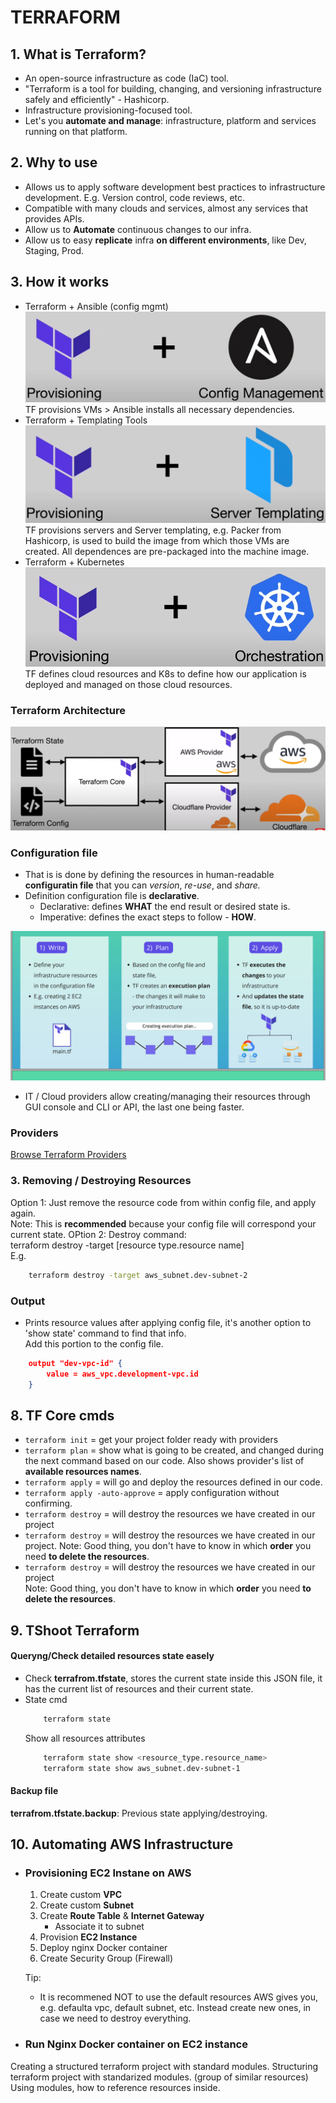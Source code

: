 # TERRAFORM  

## 1. What is Terraform?  
* An open-source infrastructure as code (IaC) tool.
* "Terraform is a tool for building, changing, and versioning infrastructure safely and efficiently" - Hashicorp.
* Infrastructure provisioning-focused tool.  
* Let's you **automate and manage**: infrastructure, platform and services running on that platform.  

## 2. Why to use  
* Allows us to apply software development best practices to infrastructure development. E.g. Version control, code reviews, etc.
* Compatible with many clouds and services, almost any services that provides APIs.
* Allow us to **Automate** continuous changes to our infra.
* Allow us to easy **replicate** infra **on different environments**, like Dev, Staging, Prod.

## 3. How it works  
* Terraform + Ansible (config mgmt)  
  ![alt text](/IaC/Terraform/_terra-images/image-2.png)
  TF provisions VMs > Ansible installs all necessary dependencies.
* Terraform + Templating Tools  
  ![alt text](/IaC/Terraform/_terra-images/image-1.png) 
  TF provisions servers and Server templating, e.g. Packer from Hashicorp, is used to build the image from which those VMs are created. All dependences are pre-packaged into the machine image.
* Terraform + Kubernetes 
    ![alt text](/IaC/Terraform/_terra-images/image.png)
  TF defines cloud resources and K8s to define how our application is deployed and managed on those cloud resources.

### Terraform Architecture
![alt text](/IaC/Terraform/_terra-images/TF_Arch.png)  

### Configuration file
* That is is done by defining the resources in human-readable **configuratin file** that you can *version*, *re-use*, and *share.*
* Definition configuration file is **declarative**.  
  - Declarative: defines **WHAT** the end result or desired state is.  
  - Imperative: defines the exact steps to follow - **HOW**.

![](./_terra-images/How_TF_works.png)
 * IT / Cloud providers allow creating/managing their resources through GUI console and CLI or API, the last one being faster.  
  
### Providers  
 [Browse Terraform Providers](https://registry.terraform.io/browse/providers)  

### 3. Removing / Destroying Resources
Option 1: Just remove the resource code from within config file, and apply again.  
Note: This is **recommended** because your config file will correspond  your current state.
OPtion 2:  Destroy command:  
terraform destroy -target [resource type.resource name]  
E.g.
```bash
    terraform destroy -target aws_subnet.dev-subnet-2
```
### Output
- Prints resource values after applying config file, it's another option to 'show state' command to find that info.  
Add this portion to the config file.
```json
    output "dev-vpc-id" {
        value = aws_vpc.development-vpc.id
    }
```

## 8. TF Core cmds  
- `terraform init` = get your project folder ready with providers
- `terraform plan` = show what is going to be created, and changed during the next command based on our code.
Also shows provider's list of **available resources names**.  
- `terraform apply` = will go and deploy the resources defined in our code.
- `terraform apply -auto-approve` = apply configuration without confirming.
- `terraform destroy` = will destroy the resources we have created in our project  
- `terraform destroy` = will destroy the resources we have created in our project.
Note: Good thing, you don't have to know in which **order** you need **to delete the resources**.
- `terraform destroy` = will destroy the resources we have created in our project  
Note: Good thing, you don't have to know in which **order** you need **to delete the resources**.

## 9. TShoot Terraform  
#### Queryng/Check detailed resources state easely  
- Check **terrafrom.tfstate**, stores the current state inside this JSON file, it has the current list of resources and their current state.  
- State cmd
    ```bash
        terraform state
    ```
    Show all resources attributes
    ```bash    
        terraform state show <resource_type.resource_name>
        terraform state show aws_subnet.dev-subnet-1
    ```

#### Backup file 
**terrafrom.tfstate.backup**: Previous state applying/destroying.

## 10. Automating AWS Infrastructure  
* ### Provisioning EC2 Instane on AWS  
    1. Create custom **VPC**
    2. Create custom **Subnet**
    3. Create **Route Table** & **Internet Gateway**  
         - Associate it to subnet
    4. Provision **EC2 Instance**
    5. Deploy nginx Docker container
    6. Create Security Group (Firewall)

    Tip:
    * It is recommened NOT to use the default resources AWS gives you, e.g. defaulta vpc, default subnet, etc. Instead create new ones, in case we need to destroy everything.  
* ### Run Nginx Docker container on EC2 instance


Creating a structured terraform project with standard modules.
Structuring terraform project with standarized modules. (group of similar resources)
Using modules, how to reference resources inside.


